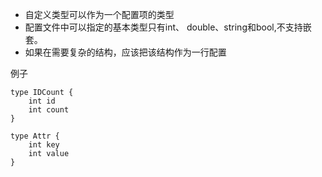 - 自定义类型可以作为一个配置项的类型
- 配置文件中可以指定的基本类型只有int、 double、string和bool,不支持嵌套。
- 如果在需要复杂的结构，应该把该结构作为一行配置

例子

```
type IDCount {
    int id
    int count 
}

type Attr {
    int key
    int value
}
```


